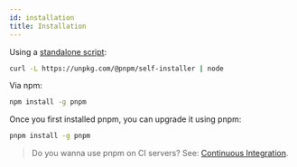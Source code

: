```yaml
---
id: installation
title: Installation
---
```


Using a [standalone script](https://github.com/pnpm/self-installer#readme):

```sh
curl -L https://unpkg.com/@pnpm/self-installer | node
```

Via npm:

```sh
npm install -g pnpm
```

Once you first installed pnpm, you can upgrade it using pnpm:

```sh
pnpm install -g pnpm
```

> Do you wanna use pnpm on CI servers? See: [Continuous Integration](continuous-integration.md).
